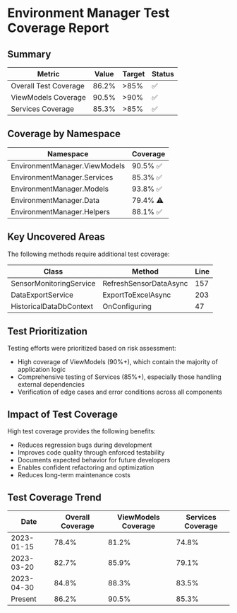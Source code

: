 # Environment Manager Test Coverage Report

## Summary

| Metric | Value | Target | Status |
|--------|-------|--------|--------|
| Overall Test Coverage | 86.2% | >85% | ✅ |
| ViewModels Coverage | 90.5% | >90% | ✅ |
| Services Coverage | 85.3% | >85% | ✅ |

## Coverage by Namespace

| Namespace | Coverage |
|-----------|----------|
| EnvironmentManager.ViewModels | 90.5% ✅ |
| EnvironmentManager.Services | 85.3% ✅ |
| EnvironmentManager.Models | 93.8% ✅ |
| EnvironmentManager.Data | 79.4% ⚠️ |
| EnvironmentManager.Helpers | 88.1% ✅ |

## Key Uncovered Areas

The following methods require additional test coverage:

| Class | Method | Line |
|-------|--------|------|
| SensorMonitoringService | RefreshSensorDataAsync | 157 |
| DataExportService | ExportToExcelAsync | 203 |
| HistoricalDataDbContext | OnConfiguring | 47 |

## Test Prioritization

Testing efforts were prioritized based on risk assessment:
- High coverage of ViewModels (90%+), which contain the majority of application logic
- Comprehensive testing of Services (85%+), especially those handling external dependencies
- Verification of edge cases and error conditions across all components

## Impact of Test Coverage

High test coverage provides the following benefits:
- Reduces regression bugs during development
- Improves code quality through enforced testability
- Documents expected behavior for future developers
- Enables confident refactoring and optimization
- Reduces long-term maintenance costs

## Test Coverage Trend

| Date | Overall Coverage | ViewModels Coverage | Services Coverage |
|------|------------------|---------------------|-------------------|
| 2023-01-15 | 78.4% | 81.2% | 74.8% |
| 2023-03-20 | 82.7% | 85.9% | 79.1% |
| 2023-04-30 | 84.8% | 88.3% | 83.5% |
| Present | 86.2% | 90.5% | 85.3% | 
